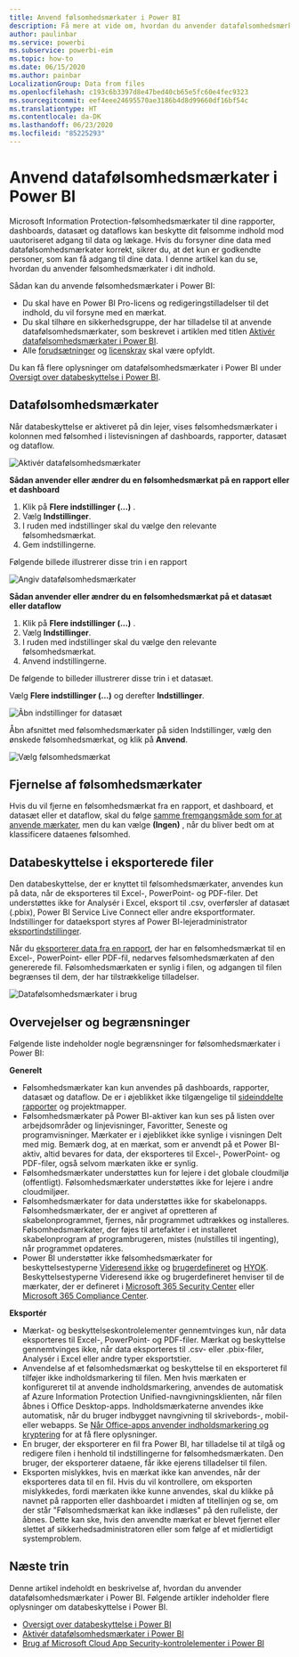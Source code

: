 ```yaml
---
title: Anvend følsomhedsmærkater i Power BI
description: Få mere at vide om, hvordan du anvender datafølsomhedsmærkater i Power BI
author: paulinbar
ms.service: powerbi
ms.subservice: powerbi-eim
ms.topic: how-to
ms.date: 06/15/2020
ms.author: painbar
LocalizationGroup: Data from files
ms.openlocfilehash: c193c6b3397d8e47bed40cb65e5fc60e4fec9323
ms.sourcegitcommit: eef4eee24695570ae3186b4d8d99660df16bf54c
ms.translationtype: HT
ms.contentlocale: da-DK
ms.lasthandoff: 06/23/2020
ms.locfileid: "85225293"
---
```

# <a name="apply-data-sensitivity-labels-in-power-bi"></a>Anvend datafølsomhedsmærkater i Power BI

Microsoft Information Protection-følsomhedsmærkater til dine rapporter, dashboards, datasæt og dataflows kan beskytte dit følsomme indhold mod uautoriseret adgang til data og lækage. Hvis du forsyner dine data med datafølsomhedsmærkater korrekt, sikrer du, at det kun er godkendte personer, som kan få adgang til dine data. I denne artikel kan du se, hvordan du anvender følsomhedsmærkater i dit indhold.

Sådan kan du anvende følsomhedsmærkater i Power BI:
* Du skal have en Power BI Pro-licens og redigeringstilladelser til det indhold, du vil forsyne med en mærkat.
* Du skal tilhøre en sikkerhedsgruppe, der har tilladelse til at anvende datafølsomhedsmærkater, som beskrevet i artiklen med titlen [Aktivér datafølsomhedsmærkater i Power BI](../admin/service-security-enable-data-sensitivity-labels.md#enable-data-sensitivity-labels).
* Alle [forudsætninger](../admin/service-security-data-protection-overview.md#requirements-for-using-sensitivity-labels-in-power-bi) og [licenskrav](../admin/service-security-data-protection-overview.md#licensing) skal være opfyldt.

Du kan få flere oplysninger om datafølsomhedsmærkater i Power BI under [Oversigt over databeskyttelse i Power BI](../admin/service-security-data-protection-overview.md).

## <a name="applying-sensitivity-labels"></a>Datafølsomhedsmærkater

Når databeskyttelse er aktiveret på din lejer, vises følsomhedsmærkater i kolonnen med følsomhed i listevisningen af dashboards, rapporter, datasæt og dataflow.

![Aktivér datafølsomhedsmærkater](media/service-security-apply-data-sensitivity-labels/apply-data-sensitivity-labels-01.png)

**Sådan anvender eller ændrer du en følsomhedsmærkat på en rapport eller et dashboard**
1. Klik på **Flere indstillinger (...)** .
1. Vælg **Indstillinger**.
1. I ruden med indstillinger skal du vælge den relevante følsomhedsmærkat.
1. Gem indstillingerne.

Følgende billede illustrerer disse trin i en rapport

![Angiv datafølsomhedsmærkater](media/service-security-apply-data-sensitivity-labels/apply-data-sensitivity-labels-02.png)

**Sådan anvender eller ændrer du en følsomhedsmærkat på et datasæt eller dataflow**

1. Klik på **Flere indstillinger (...)** .
1. Vælg **Indstillinger**.
1. I ruden med indstillinger skal du vælge den relevante følsomhedsmærkat.
1. Anvend indstillingerne.

De følgende to billeder illustrerer disse trin i et datasæt.

Vælg **Flere indstillinger (...)** og derefter **Indstillinger**.

![Åbn indstillinger for datasæt](media/service-security-apply-data-sensitivity-labels/apply-data-sensitivity-labels-05.png)

Åbn afsnittet med følsomhedsmærkater på siden Indstillinger, vælg den ønskede følsomhedsmærkat, og klik på **Anvend**.

![Vælg følsomhedsmærkat](media/service-security-apply-data-sensitivity-labels/apply-data-sensitivity-labels-06.png)

## <a name="removing-sensitivity-labels"></a>Fjernelse af følsomhedsmærkater
Hvis du vil fjerne en følsomhedsmærkat fra en rapport, et dashboard, et datasæt eller et dataflow, skal du følge [samme fremgangsmåde som for at anvende mærkater](#applying-sensitivity-labels), men du kan vælge **(Ingen)** , når du bliver bedt om at klassificere dataenes følsomhed. 

## <a name="data-protection-in-exported-files"></a>Databeskyttelse i eksporterede filer

Den databeskyttelse, der er knyttet til følsomhedsmærkater, anvendes kun på data, når de eksporteres til Excel-, PowerPoint- og PDF-filer. Det understøttes ikke for Analysér i Excel, eksport til .csv, overførsler af datasæt (.pbix), Power BI Service Live Connect eller andre eksportformater. Indstillinger for dataeksport styres af Power BI-lejeradministrator [eksportindstillinger](../service-admin-portal.md#export-and-sharing-settings).

Når du [eksporterer data fra en rapport](https://docs.microsoft.com/power-bi/consumer/end-user-export), der har en følsomhedsmærkat til en Excel-, PowerPoint- eller PDF-fil, nedarves følsomhedsmærkaten af den genererede fil. Følsomhedsmærkaten er synlig i filen, og adgangen til filen begrænses til dem, der har tilstrækkelige tilladelser.

![Datafølsomhedsmærkater i brug](media/service-security-apply-data-sensitivity-labels/apply-data-sensitivity-labels-04b.png)

## <a name="considerations-and-limitations"></a>Overvejelser og begrænsninger

Følgende liste indeholder nogle begrænsninger for følsomhedsmærkater i Power BI:

**Generelt**
* Følsomhedsmærkater kan kun anvendes på dashboards, rapporter, datasæt og dataflow. De er i øjeblikket ikke tilgængelige til [sideinddelte rapporter](../paginated-reports/report-builder-power-bi.md) og projektmapper.
* Følsomhedsmærkater på Power BI-aktiver kan kun ses på listen over arbejdsområder og linjevisninger, Favoritter, Seneste og programvisninger. Mærkater er i øjeblikket ikke synlige i visningen Delt med mig. Bemærk dog, at en mærkat, som er anvendt på et Power BI-aktiv, altid bevares for data, der eksporteres til Excel-, PowerPoint- og PDF-filer, også selvom mærkaten ikke er synlig.
* Følsomhedsmærkater understøttes kun for lejere i det globale cloudmiljø (offentligt). Følsomhedsmærkater understøttes ikke for lejere i andre cloudmiljøer.
* Følsomhedsmærkater for data understøttes ikke for skabelonapps. Følsomhedsmærkater, der er angivet af opretteren af skabelonprogrammet, fjernes, når programmet udtrækkes og installeres. Følsomhedsmærkater, der føjes til artefakter i et installeret skabelonprogram af programbrugeren, mistes (nulstilles til ingenting), når programmet opdateres.
* Power BI understøtter ikke følsomhedsmærkater for beskyttelsestyperne [Videresend ikke](https://docs.microsoft.com/microsoft-365/compliance/encryption-sensitivity-labels?view=o365-worldwide#let-users-assign-permissions) og [brugerdefineret](https://docs.microsoft.com/microsoft-365/compliance/encryption-sensitivity-labels?view=o365-worldwide#let-users-assign-permissions) og [HYOK](https://docs.microsoft.com/azure/information-protection/configure-adrms-restrictions). Beskyttelsestyperne Videresend ikke og brugerdefineret henviser til de mærkater, der er defineret i [Microsoft 365 Security Center](https://security.microsoft.com/) eller [Microsoft 365 Compliance Center](https://compliance.microsoft.com/).

**Eksportér**
* Mærkat- og beskyttelseskontrolelementer gennemtvinges kun, når data eksporteres til Excel-, PowerPoint- og PDF-filer. Mærkat og beskyttelse gennemtvinges ikke, når data eksporteres til .csv- eller .pbix-filer, Analysér i Excel eller andre typer eksportstier.
* Anvendelse af et følsomhedsmærkat og beskyttelse til en eksporteret fil tilføjer ikke indholdsmarkering til filen. Men hvis mærkaten er konfigureret til at anvende indholdsmarkering, anvendes de automatisk af Azure Information Protection Unified-navngivningsklienten, når filen åbnes i Office Desktop-apps. Indholdsmærkaterne anvendes ikke automatisk, når du bruger indbygget navngivning til skrivebords-, mobil- eller webapps. Se [Når Office-apps anvender indholdsmarkering og kryptering](https://docs.microsoft.com/microsoft-365/compliance/sensitivity-labels-office-apps?view=o365-worldwide#when-office-apps-apply-content-marking-and-encryption) for at få flere oplysninger.
* En bruger, der eksporterer en fil fra Power BI, har tilladelse til at tilgå og redigere filen i henhold til indstillingerne for følsomhedsmærkaten. Den bruger, der eksporterer dataene, får ikke ejerens tilladelser til filen.
* Eksporten mislykkes, hvis en mærkat ikke kan anvendes, når der eksporteres data til en fil. Hvis du vil kontrollere, om eksporten mislykkedes, fordi mærkaten ikke kunne anvendes, skal du klikke på navnet på rapporten eller dashboardet i midten af titellinjen og se, om der står "Følsomhedsmærkat kan ikke indlæses" på den rulleliste, der åbnes. Dette kan ske, hvis den anvendte mærkat er blevet fjernet eller slettet af sikkerhedsadministratoren eller som følge af et midlertidigt systemproblem.

## <a name="next-steps"></a>Næste trin

Denne artikel indeholdt en beskrivelse af, hvordan du anvender datafølsomhedsmærkater i Power BI. Følgende artikler indeholder flere oplysninger om databeskyttelse i Power BI. 

* [Oversigt over databeskyttelse i Power BI](../admin/service-security-data-protection-overview.md)
* [Aktivér datafølsomhedsmærkater i Power BI](../admin/service-security-enable-data-sensitivity-labels.md)
* [Brug af Microsoft Cloud App Security-kontrolelementer i Power BI](../admin/service-security-using-microsoft-cloud-app-security-controls.md)